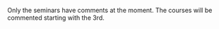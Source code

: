 Only the seminars have comments at the moment. The courses will be commented starting with the 3rd.
